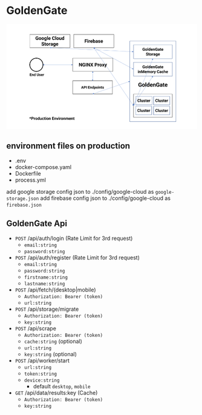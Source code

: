 # GoldenGate
![GoldenGate Schheme](reference/scheme.png)

## environment files on production
- .env
- docker-compose.yaml
- Dockerfile
- process.yml

add google storage config json to ./config/google-cloud as ```google-storage.json```
add firebase config json to ./config/google-cloud as ```firebase.json```

## GoldenGate Api
- ```POST``` /api/auth/login (Rate Limit for 3rd request)
  - ```email:string``` 
  - ```password:string```
- ```POST``` /api/auth/register (Rate Limit for 3rd request)
  - ```email:string```
  - ```password:string```
  - ```firstname:string```
  - ```lastname:string```
- ```POST``` /api/fetch/(desktop|mobile)
  - ```Authorization: Bearer (token)``` 
  - ```url:string```
- ```POST``` /api/storage/migrate
  - ```Authorization: Bearer (token)```
  - ```key:string```
- ```POST``` /api/scrape 
  - ```Authorization: Bearer (token)```
  - ```cache:string``` (optional)
  - ```url:string```
  - ```key:string``` (optional)
- ```POST``` /api/worker/start 
  - ```url:string```
  - ```token:string``` 
  - ```device:string```
    - default ```desktop```, ```mobile```
- ```GET``` /api/data/results:key (Cache)
  - ```Authorization: Bearer (token)```
  - ```key:string```
